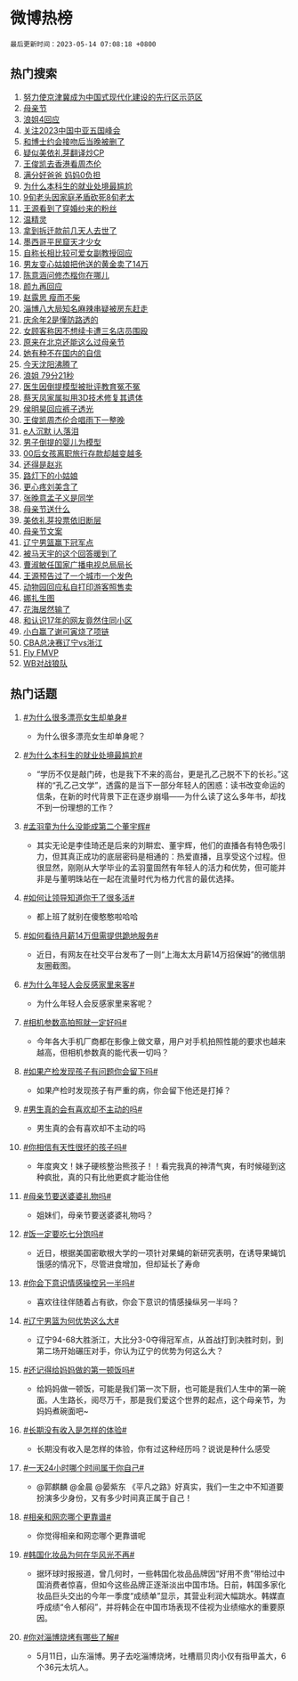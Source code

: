 # 微博热榜

`最后更新时间：2023-05-14 07:08:18 +0800`

## 热门搜索

1. [努力使京津冀成为中国式现代化建设的先行区示范区](https://m.weibo.cn/search?containerid=100103type%3D1%26t%3D10%26q%3D%23%E5%8A%AA%E5%8A%9B%E4%BD%BF%E4%BA%AC%E6%B4%A5%E5%86%80%E6%88%90%E4%B8%BA%E4%B8%AD%E5%9B%BD%E5%BC%8F%E7%8E%B0%E4%BB%A3%E5%8C%96%E5%BB%BA%E8%AE%BE%E7%9A%84%E5%85%88%E8%A1%8C%E5%8C%BA%E7%A4%BA%E8%8C%83%E5%8C%BA%23&stream_entry_id=51&isnewpage=1&extparam=seat%3D1%26pos%3D0%26dgr%3D0%26filter_type%3Drealtimehot%26c_type%3D51%26cate%3D10103%26stream_entry_id%3D51%26display_time%3D1684019296%26pre_seqid%3D168401929610401307297&luicode=10000011&lfid=106003type%253D25%2526t%253D3%2526disable_hot%253D1%2526filter_type%253Drealtimehot)
1. [母亲节](https://m.weibo.cn/search?containerid=100103type%3D1%26t%3D10%26q%3D%E6%AF%8D%E4%BA%B2%E8%8A%82&stream_entry_id=31&isnewpage=1&extparam=seat%3D1%26pos%3D0%26band_rank%3D1%26lcate%3D5001%26c_type%3D31%26q%3D%25E6%25AF%258D%25E4%25BA%25B2%25E8%258A%2582%26cate%3D5001%26flag%3D16%26dgr%3D0%26realpos%3D1%26stream_entry_id%3D31%26filter_type%3Drealtimehot%26display_time%3D1684019296%26pre_seqid%3D168401929610401307297&luicode=10000011&lfid=106003type%253D25%2526t%253D3%2526disable_hot%253D1%2526filter_type%253Drealtimehot)
1. [浪姐4回应](https://m.weibo.cn/search?containerid=100103type%3D1%26t%3D10%26q%3D%23%E6%B5%AA%E5%A7%904%E5%9B%9E%E5%BA%94%23&stream_entry_id=31&isnewpage=1&extparam=seat%3D1%26pos%3D1%26band_rank%3D2%26lcate%3D5001%26c_type%3D31%26q%3D%2523%25E6%25B5%25AA%25E5%25A7%25904%25E5%259B%259E%25E5%25BA%2594%2523%26cate%3D5001%26flag%3D2%26dgr%3D0%26realpos%3D2%26stream_entry_id%3D31%26filter_type%3Drealtimehot%26display_time%3D1684019296%26pre_seqid%3D168401929610401307297&luicode=10000011&lfid=106003type%253D25%2526t%253D3%2526disable_hot%253D1%2526filter_type%253Drealtimehot)
1. [关注2023中国中亚五国峰会](https://m.weibo.cn/search?containerid=100103type%3D1%26t%3D10%26q%3D%23%E5%85%B3%E6%B3%A82023%E4%B8%AD%E5%9B%BD%E4%B8%AD%E4%BA%9A%E4%BA%94%E5%9B%BD%E5%B3%B0%E4%BC%9A%23&stream_entry_id=31&isnewpage=1&extparam=seat%3D1%26pos%3D2%26band_rank%3D3%26lcate%3D5001%26c_type%3D31%26q%3D%2523%25E5%2585%25B3%25E6%25B3%25A82023%25E4%25B8%25AD%25E5%259B%25BD%25E4%25B8%25AD%25E4%25BA%259A%25E4%25BA%2594%25E5%259B%25BD%25E5%25B3%25B0%25E4%25BC%259A%2523%26cate%3D5001%26flag%3D0%26dgr%3D0%26realpos%3D3%26stream_entry_id%3D31%26filter_type%3Drealtimehot%26display_time%3D1684019296%26pre_seqid%3D168401929610401307297&luicode=10000011&lfid=106003type%253D25%2526t%253D3%2526disable_hot%253D1%2526filter_type%253Drealtimehot)
1. [和博士约会接吻后当晚被删了](https://m.weibo.cn/search?containerid=100103type%3D1%26t%3D10%26q%3D%23%E5%92%8C%E5%8D%9A%E5%A3%AB%E7%BA%A6%E4%BC%9A%E6%8E%A5%E5%90%BB%E5%90%8E%E5%BD%93%E6%99%9A%E8%A2%AB%E5%88%A0%E4%BA%86%23&stream_entry_id=31&isnewpage=1&extparam=seat%3D1%26pos%3D3%26band_rank%3D4%26lcate%3D5001%26c_type%3D31%26q%3D%2523%25E5%2592%258C%25E5%258D%259A%25E5%25A3%25AB%25E7%25BA%25A6%25E4%25BC%259A%25E6%258E%25A5%25E5%2590%25BB%25E5%2590%258E%25E5%25BD%2593%25E6%2599%259A%25E8%25A2%25AB%25E5%2588%25A0%25E4%25BA%2586%2523%26cate%3D5001%26flag%3D2%26dgr%3D0%26realpos%3D4%26stream_entry_id%3D31%26filter_type%3Drealtimehot%26display_time%3D1684019296%26pre_seqid%3D168401929610401307297&luicode=10000011&lfid=106003type%253D25%2526t%253D3%2526disable_hot%253D1%2526filter_type%253Drealtimehot)
1. [疑似美依礼芽翻译炒CP](https://m.weibo.cn/search?containerid=100103type%3D1%26t%3D10%26q%3D%23%E7%96%91%E4%BC%BC%E7%BE%8E%E4%BE%9D%E7%A4%BC%E8%8A%BD%E7%BF%BB%E8%AF%91%E7%82%92CP%23&stream_entry_id=31&isnewpage=1&extparam=seat%3D1%26pos%3D4%26band_rank%3D5%26lcate%3D5001%26c_type%3D31%26q%3D%2523%25E7%2596%2591%25E4%25BC%25BC%25E7%25BE%258E%25E4%25BE%259D%25E7%25A4%25BC%25E8%258A%25BD%25E7%25BF%25BB%25E8%25AF%2591%25E7%2582%2592CP%2523%26cate%3D5001%26flag%3D2%26dgr%3D0%26realpos%3D5%26stream_entry_id%3D31%26filter_type%3Drealtimehot%26display_time%3D1684019296%26pre_seqid%3D168401929610401307297&luicode=10000011&lfid=106003type%253D25%2526t%253D3%2526disable_hot%253D1%2526filter_type%253Drealtimehot)
1. [王俊凯去香港看周杰伦](https://m.weibo.cn/search?containerid=100103type%3D1%26t%3D10%26q%3D%E7%8E%8B%E4%BF%8A%E5%87%AF%E5%8E%BB%E9%A6%99%E6%B8%AF%E7%9C%8B%E5%91%A8%E6%9D%B0%E4%BC%A6&stream_entry_id=31&isnewpage=1&extparam=seat%3D1%26pos%3D5%26band_rank%3D6%26lcate%3D5001%26c_type%3D31%26q%3D%25E7%258E%258B%25E4%25BF%258A%25E5%2587%25AF%25E5%258E%25BB%25E9%25A6%2599%25E6%25B8%25AF%25E7%259C%258B%25E5%2591%25A8%25E6%259D%25B0%25E4%25BC%25A6%26cate%3D5001%26flag%3D16%26dgr%3D0%26realpos%3D6%26stream_entry_id%3D31%26filter_type%3Drealtimehot%26display_time%3D1684019296%26pre_seqid%3D168401929610401307297&luicode=10000011&lfid=106003type%253D25%2526t%253D3%2526disable_hot%253D1%2526filter_type%253Drealtimehot)
1. [满分好爸爸 妈妈0负担](https://m.weibo.cn/search?containerid=100103type%3D1%26t%3D10%26q%3D%23%E6%BB%A1%E5%88%86%E5%A5%BD%E7%88%B8%E7%88%B8+%E5%A6%88%E5%A6%880%E8%B4%9F%E6%8B%85%23&stream_entry_id=31&isnewpage=1&extparam=seat%3D1%26pos%3D6%26band_rank%3D7%26lcate%3D5001%26c_type%3D31%26adid%3D188887%26q%3D%2523%25E6%25BB%25A1%25E5%2588%2586%25E5%25A5%25BD%25E7%2588%25B8%25E7%2588%25B8%2520%25E5%25A6%2588%25E5%25A6%25880%25E8%25B4%259F%25E6%258B%2585%2523%26cate%3D5001%26dgr%3D0%26is_ad_pos%3D1%26topic_ad%3D1%26stream_entry_id%3D31%26filter_type%3Drealtimehot%26display_time%3D1684019296%26pre_seqid%3D168401929610401307297&luicode=10000011&lfid=106003type%253D25%2526t%253D3%2526disable_hot%253D1%2526filter_type%253Drealtimehot)
1. [为什么本科生的就业处境最尴尬](https://m.weibo.cn/search?containerid=100103type%3D1%26t%3D10%26q%3D%23%E4%B8%BA%E4%BB%80%E4%B9%88%E6%9C%AC%E7%A7%91%E7%94%9F%E7%9A%84%E5%B0%B1%E4%B8%9A%E5%A4%84%E5%A2%83%E6%9C%80%E5%B0%B4%E5%B0%AC%23&stream_entry_id=31&isnewpage=1&extparam=seat%3D1%26pos%3D7%26band_rank%3D7%26lcate%3D5001%26c_type%3D31%26q%3D%2523%25E4%25B8%25BA%25E4%25BB%2580%25E4%25B9%2588%25E6%259C%25AC%25E7%25A7%2591%25E7%2594%259F%25E7%259A%2584%25E5%25B0%25B1%25E4%25B8%259A%25E5%25A4%2584%25E5%25A2%2583%25E6%259C%2580%25E5%25B0%25B4%25E5%25B0%25AC%2523%26cate%3D5001%26flag%3D0%26dgr%3D0%26realpos%3D7%26stream_entry_id%3D31%26filter_type%3Drealtimehot%26display_time%3D1684019296%26pre_seqid%3D168401929610401307297&luicode=10000011&lfid=106003type%253D25%2526t%253D3%2526disable_hot%253D1%2526filter_type%253Drealtimehot)
1. [9旬老头因家庭矛盾砍死8旬老太](https://m.weibo.cn/search?containerid=100103type%3D1%26t%3D10%26q%3D%239%E6%97%AC%E8%80%81%E5%A4%B4%E5%9B%A0%E5%AE%B6%E5%BA%AD%E7%9F%9B%E7%9B%BE%E7%A0%8D%E6%AD%BB8%E6%97%AC%E8%80%81%E5%A4%AA%23&stream_entry_id=31&isnewpage=1&extparam=seat%3D1%26pos%3D8%26band_rank%3D8%26lcate%3D5001%26c_type%3D31%26q%3D%25239%25E6%2597%25AC%25E8%2580%2581%25E5%25A4%25B4%25E5%259B%25A0%25E5%25AE%25B6%25E5%25BA%25AD%25E7%259F%259B%25E7%259B%25BE%25E7%25A0%258D%25E6%25AD%25BB8%25E6%2597%25AC%25E8%2580%2581%25E5%25A4%25AA%2523%26cate%3D5001%26flag%3D0%26dgr%3D0%26realpos%3D8%26stream_entry_id%3D31%26filter_type%3Drealtimehot%26display_time%3D1684019296%26pre_seqid%3D168401929610401307297&luicode=10000011&lfid=106003type%253D25%2526t%253D3%2526disable_hot%253D1%2526filter_type%253Drealtimehot)
1. [王源看到了穿婚纱来的粉丝](https://m.weibo.cn/search?containerid=100103type%3D1%26t%3D10%26q%3D%23%E7%8E%8B%E6%BA%90%E7%9C%8B%E5%88%B0%E4%BA%86%E7%A9%BF%E5%A9%9A%E7%BA%B1%E6%9D%A5%E7%9A%84%E7%B2%89%E4%B8%9D%23&stream_entry_id=31&isnewpage=1&extparam=seat%3D1%26pos%3D9%26band_rank%3D9%26lcate%3D5001%26c_type%3D31%26q%3D%2523%25E7%258E%258B%25E6%25BA%2590%25E7%259C%258B%25E5%2588%25B0%25E4%25BA%2586%25E7%25A9%25BF%25E5%25A9%259A%25E7%25BA%25B1%25E6%259D%25A5%25E7%259A%2584%25E7%25B2%2589%25E4%25B8%259D%2523%26cate%3D5001%26flag%3D0%26dgr%3D0%26realpos%3D9%26stream_entry_id%3D31%26filter_type%3Drealtimehot%26display_time%3D1684019296%26pre_seqid%3D168401929610401307297&luicode=10000011&lfid=106003type%253D25%2526t%253D3%2526disable_hot%253D1%2526filter_type%253Drealtimehot)
1. [温精灵](https://m.weibo.cn/search?containerid=100103type%3D1%26t%3D10%26q%3D%E6%B8%A9%E7%B2%BE%E7%81%B5&stream_entry_id=31&isnewpage=1&extparam=seat%3D1%26pos%3D10%26band_rank%3D10%26lcate%3D5001%26c_type%3D31%26q%3D%25E6%25B8%25A9%25E7%25B2%25BE%25E7%2581%25B5%26cate%3D5001%26flag%3D0%26dgr%3D0%26realpos%3D10%26stream_entry_id%3D31%26filter_type%3Drealtimehot%26display_time%3D1684019296%26pre_seqid%3D168401929610401307297&luicode=10000011&lfid=106003type%253D25%2526t%253D3%2526disable_hot%253D1%2526filter_type%253Drealtimehot)
1. [拿到拆迁款前几天人去世了](https://m.weibo.cn/search?containerid=100103type%3D1%26t%3D10%26q%3D%23%E6%8B%BF%E5%88%B0%E6%8B%86%E8%BF%81%E6%AC%BE%E5%89%8D%E5%87%A0%E5%A4%A9%E4%BA%BA%E5%8E%BB%E4%B8%96%E4%BA%86%23&stream_entry_id=31&isnewpage=1&extparam=seat%3D1%26pos%3D11%26band_rank%3D11%26lcate%3D5001%26c_type%3D31%26q%3D%2523%25E6%258B%25BF%25E5%2588%25B0%25E6%258B%2586%25E8%25BF%2581%25E6%25AC%25BE%25E5%2589%258D%25E5%2587%25A0%25E5%25A4%25A9%25E4%25BA%25BA%25E5%258E%25BB%25E4%25B8%2596%25E4%25BA%2586%2523%26cate%3D5001%26flag%3D2%26dgr%3D0%26realpos%3D11%26stream_entry_id%3D31%26filter_type%3Drealtimehot%26display_time%3D1684019296%26pre_seqid%3D168401929610401307297&luicode=10000011&lfid=106003type%253D25%2526t%253D3%2526disable_hot%253D1%2526filter_type%253Drealtimehot)
1. [墨西哥平民窟天才少女](https://m.weibo.cn/search?containerid=100103type%3D1%26t%3D10%26q%3D%E5%A2%A8%E8%A5%BF%E5%93%A5%E5%B9%B3%E6%B0%91%E7%AA%9F%E5%A4%A9%E6%89%8D%E5%B0%91%E5%A5%B3&stream_entry_id=31&isnewpage=1&extparam=seat%3D1%26pos%3D12%26band_rank%3D12%26lcate%3D5001%26c_type%3D31%26q%3D%25E5%25A2%25A8%25E8%25A5%25BF%25E5%2593%25A5%25E5%25B9%25B3%25E6%25B0%2591%25E7%25AA%259F%25E5%25A4%25A9%25E6%2589%258D%25E5%25B0%2591%25E5%25A5%25B3%26cate%3D5001%26flag%3D0%26dgr%3D0%26realpos%3D12%26stream_entry_id%3D31%26filter_type%3Drealtimehot%26display_time%3D1684019296%26pre_seqid%3D168401929610401307297&luicode=10000011&lfid=106003type%253D25%2526t%253D3%2526disable_hot%253D1%2526filter_type%253Drealtimehot)
1. [自称长相比较可爱女副教授回应](https://m.weibo.cn/search?containerid=100103type%3D1%26t%3D10%26q%3D%23%E8%87%AA%E7%A7%B0%E9%95%BF%E7%9B%B8%E6%AF%94%E8%BE%83%E5%8F%AF%E7%88%B1%E5%A5%B3%E5%89%AF%E6%95%99%E6%8E%88%E5%9B%9E%E5%BA%94%23&stream_entry_id=31&isnewpage=1&extparam=seat%3D1%26pos%3D13%26band_rank%3D13%26lcate%3D5001%26c_type%3D31%26q%3D%2523%25E8%2587%25AA%25E7%25A7%25B0%25E9%2595%25BF%25E7%259B%25B8%25E6%25AF%2594%25E8%25BE%2583%25E5%258F%25AF%25E7%2588%25B1%25E5%25A5%25B3%25E5%2589%25AF%25E6%2595%2599%25E6%258E%2588%25E5%259B%259E%25E5%25BA%2594%2523%26cate%3D5001%26flag%3D0%26dgr%3D0%26realpos%3D13%26stream_entry_id%3D31%26filter_type%3Drealtimehot%26display_time%3D1684019296%26pre_seqid%3D168401929610401307297&luicode=10000011&lfid=106003type%253D25%2526t%253D3%2526disable_hot%253D1%2526filter_type%253Drealtimehot)
1. [男友变心姑娘把他送的黄金卖了14万](https://m.weibo.cn/search?containerid=100103type%3D1%26t%3D10%26q%3D%23%E7%94%B7%E5%8F%8B%E5%8F%98%E5%BF%83%E5%A7%91%E5%A8%98%E6%8A%8A%E4%BB%96%E9%80%81%E7%9A%84%E9%BB%84%E9%87%91%E5%8D%96%E4%BA%8614%E4%B8%87%23&stream_entry_id=31&isnewpage=1&extparam=seat%3D1%26pos%3D14%26band_rank%3D14%26lcate%3D5001%26c_type%3D31%26q%3D%2523%25E7%2594%25B7%25E5%258F%258B%25E5%258F%2598%25E5%25BF%2583%25E5%25A7%2591%25E5%25A8%2598%25E6%258A%258A%25E4%25BB%2596%25E9%2580%2581%25E7%259A%2584%25E9%25BB%2584%25E9%2587%2591%25E5%258D%2596%25E4%25BA%258614%25E4%25B8%2587%2523%26cate%3D5001%26flag%3D0%26dgr%3D0%26realpos%3D14%26stream_entry_id%3D31%26filter_type%3Drealtimehot%26display_time%3D1684019296%26pre_seqid%3D168401929610401307297&luicode=10000011&lfid=106003type%253D25%2526t%253D3%2526disable_hot%253D1%2526filter_type%253Drealtimehot)
1. [陈意涵问修杰楷你在哪儿](https://m.weibo.cn/search?containerid=100103type%3D1%26t%3D10%26q%3D%23%E9%99%88%E6%84%8F%E6%B6%B5%E9%97%AE%E4%BF%AE%E6%9D%B0%E6%A5%B7%E4%BD%A0%E5%9C%A8%E5%93%AA%E5%84%BF%23&stream_entry_id=31&isnewpage=1&extparam=seat%3D1%26pos%3D15%26band_rank%3D15%26lcate%3D5001%26c_type%3D31%26q%3D%2523%25E9%2599%2588%25E6%2584%258F%25E6%25B6%25B5%25E9%2597%25AE%25E4%25BF%25AE%25E6%259D%25B0%25E6%25A5%25B7%25E4%25BD%25A0%25E5%259C%25A8%25E5%2593%25AA%25E5%2584%25BF%2523%26cate%3D5001%26flag%3D0%26dgr%3D0%26realpos%3D15%26stream_entry_id%3D31%26filter_type%3Drealtimehot%26display_time%3D1684019296%26pre_seqid%3D168401929610401307297&luicode=10000011&lfid=106003type%253D25%2526t%253D3%2526disable_hot%253D1%2526filter_type%253Drealtimehot)
1. [颜九再回应](https://m.weibo.cn/search?containerid=100103type%3D1%26t%3D10%26q%3D%23%E9%A2%9C%E4%B9%9D%E5%86%8D%E5%9B%9E%E5%BA%94%23&stream_entry_id=31&isnewpage=1&extparam=seat%3D1%26pos%3D16%26band_rank%3D16%26lcate%3D5001%26c_type%3D31%26q%3D%2523%25E9%25A2%259C%25E4%25B9%259D%25E5%2586%258D%25E5%259B%259E%25E5%25BA%2594%2523%26cate%3D5001%26flag%3D0%26dgr%3D0%26realpos%3D16%26stream_entry_id%3D31%26filter_type%3Drealtimehot%26display_time%3D1684019296%26pre_seqid%3D168401929610401307297&luicode=10000011&lfid=106003type%253D25%2526t%253D3%2526disable_hot%253D1%2526filter_type%253Drealtimehot)
1. [赵露思 瘦而不柴](https://m.weibo.cn/search?containerid=100103type%3D1%26t%3D10%26q%3D%E8%B5%B5%E9%9C%B2%E6%80%9D+%E7%98%A6%E8%80%8C%E4%B8%8D%E6%9F%B4&stream_entry_id=31&isnewpage=1&extparam=seat%3D1%26pos%3D17%26band_rank%3D17%26lcate%3D5001%26c_type%3D31%26q%3D%25E8%25B5%25B5%25E9%259C%25B2%25E6%2580%259D%2520%25E7%2598%25A6%25E8%2580%258C%25E4%25B8%258D%25E6%259F%25B4%26cate%3D5001%26flag%3D0%26dgr%3D0%26realpos%3D17%26stream_entry_id%3D31%26filter_type%3Drealtimehot%26display_time%3D1684019296%26pre_seqid%3D168401929610401307297&luicode=10000011&lfid=106003type%253D25%2526t%253D3%2526disable_hot%253D1%2526filter_type%253Drealtimehot)
1. [淄博八大局知名麻辣串疑被房东赶走](https://m.weibo.cn/search?containerid=100103type%3D1%26t%3D10%26q%3D%23%E6%B7%84%E5%8D%9A%E5%85%AB%E5%A4%A7%E5%B1%80%E7%9F%A5%E5%90%8D%E9%BA%BB%E8%BE%A3%E4%B8%B2%E7%96%91%E8%A2%AB%E6%88%BF%E4%B8%9C%E8%B5%B6%E8%B5%B0%23&stream_entry_id=31&isnewpage=1&extparam=seat%3D1%26pos%3D18%26band_rank%3D18%26lcate%3D5001%26c_type%3D31%26q%3D%2523%25E6%25B7%2584%25E5%258D%259A%25E5%2585%25AB%25E5%25A4%25A7%25E5%25B1%2580%25E7%259F%25A5%25E5%2590%258D%25E9%25BA%25BB%25E8%25BE%25A3%25E4%25B8%25B2%25E7%2596%2591%25E8%25A2%25AB%25E6%2588%25BF%25E4%25B8%259C%25E8%25B5%25B6%25E8%25B5%25B0%2523%26cate%3D5001%26flag%3D0%26dgr%3D0%26realpos%3D18%26stream_entry_id%3D31%26filter_type%3Drealtimehot%26display_time%3D1684019296%26pre_seqid%3D168401929610401307297&luicode=10000011&lfid=106003type%253D25%2526t%253D3%2526disable_hot%253D1%2526filter_type%253Drealtimehot)
1. [庆余年2是懂防路透的](https://m.weibo.cn/search?containerid=100103type%3D1%26t%3D10%26q%3D%23%E5%BA%86%E4%BD%99%E5%B9%B42%E6%98%AF%E6%87%82%E9%98%B2%E8%B7%AF%E9%80%8F%E7%9A%84%23&stream_entry_id=31&isnewpage=1&extparam=seat%3D1%26pos%3D19%26band_rank%3D19%26lcate%3D5001%26c_type%3D31%26q%3D%2523%25E5%25BA%2586%25E4%25BD%2599%25E5%25B9%25B42%25E6%2598%25AF%25E6%2587%2582%25E9%2598%25B2%25E8%25B7%25AF%25E9%2580%258F%25E7%259A%2584%2523%26cate%3D5001%26flag%3D0%26dgr%3D0%26realpos%3D19%26stream_entry_id%3D31%26filter_type%3Drealtimehot%26display_time%3D1684019296%26pre_seqid%3D168401929610401307297&luicode=10000011&lfid=106003type%253D25%2526t%253D3%2526disable_hot%253D1%2526filter_type%253Drealtimehot)
1. [女顾客称因不想续卡遭三名店员围殴](https://m.weibo.cn/search?containerid=100103type%3D1%26t%3D10%26q%3D%23%E5%A5%B3%E9%A1%BE%E5%AE%A2%E7%A7%B0%E5%9B%A0%E4%B8%8D%E6%83%B3%E7%BB%AD%E5%8D%A1%E9%81%AD%E4%B8%89%E5%90%8D%E5%BA%97%E5%91%98%E5%9B%B4%E6%AE%B4%23&stream_entry_id=31&isnewpage=1&extparam=seat%3D1%26pos%3D20%26band_rank%3D20%26lcate%3D5001%26c_type%3D31%26q%3D%2523%25E5%25A5%25B3%25E9%25A1%25BE%25E5%25AE%25A2%25E7%25A7%25B0%25E5%259B%25A0%25E4%25B8%258D%25E6%2583%25B3%25E7%25BB%25AD%25E5%258D%25A1%25E9%2581%25AD%25E4%25B8%2589%25E5%2590%258D%25E5%25BA%2597%25E5%2591%2598%25E5%259B%25B4%25E6%25AE%25B4%2523%26cate%3D5001%26flag%3D0%26dgr%3D0%26realpos%3D20%26stream_entry_id%3D31%26filter_type%3Drealtimehot%26display_time%3D1684019296%26pre_seqid%3D168401929610401307297&luicode=10000011&lfid=106003type%253D25%2526t%253D3%2526disable_hot%253D1%2526filter_type%253Drealtimehot)
1. [原来在北京还能这么过母亲节](https://m.weibo.cn/search?containerid=100103type%3D1%26t%3D10%26q%3D%23%E5%8E%9F%E6%9D%A5%E5%9C%A8%E5%8C%97%E4%BA%AC%E8%BF%98%E8%83%BD%E8%BF%99%E4%B9%88%E8%BF%87%E6%AF%8D%E4%BA%B2%E8%8A%82%23&stream_entry_id=31&isnewpage=1&extparam=seat%3D1%26pos%3D21%26band_rank%3D21%26lcate%3D5001%26c_type%3D31%26q%3D%2523%25E5%258E%259F%25E6%259D%25A5%25E5%259C%25A8%25E5%258C%2597%25E4%25BA%25AC%25E8%25BF%2598%25E8%2583%25BD%25E8%25BF%2599%25E4%25B9%2588%25E8%25BF%2587%25E6%25AF%258D%25E4%25BA%25B2%25E8%258A%2582%2523%26cate%3D5001%26flag%3D0%26dgr%3D0%26realpos%3D21%26stream_entry_id%3D31%26filter_type%3Drealtimehot%26display_time%3D1684019296%26pre_seqid%3D168401929610401307297&luicode=10000011&lfid=106003type%253D25%2526t%253D3%2526disable_hot%253D1%2526filter_type%253Drealtimehot)
1. [她有种不在国内的自信](https://m.weibo.cn/search?containerid=100103type%3D1%26t%3D10%26q%3D%23%E5%A5%B9%E6%9C%89%E7%A7%8D%E4%B8%8D%E5%9C%A8%E5%9B%BD%E5%86%85%E7%9A%84%E8%87%AA%E4%BF%A1%23&stream_entry_id=31&isnewpage=1&extparam=seat%3D1%26pos%3D22%26band_rank%3D22%26lcate%3D5001%26c_type%3D31%26q%3D%2523%25E5%25A5%25B9%25E6%259C%2589%25E7%25A7%258D%25E4%25B8%258D%25E5%259C%25A8%25E5%259B%25BD%25E5%2586%2585%25E7%259A%2584%25E8%2587%25AA%25E4%25BF%25A1%2523%26cate%3D5001%26flag%3D0%26dgr%3D0%26realpos%3D22%26stream_entry_id%3D31%26filter_type%3Drealtimehot%26display_time%3D1684019296%26pre_seqid%3D168401929610401307297&luicode=10000011&lfid=106003type%253D25%2526t%253D3%2526disable_hot%253D1%2526filter_type%253Drealtimehot)
1. [今天沈阳沸腾了](https://m.weibo.cn/search?containerid=100103type%3D1%26t%3D10%26q%3D%23%E4%BB%8A%E5%A4%A9%E6%B2%88%E9%98%B3%E6%B2%B8%E8%85%BE%E4%BA%86%23&stream_entry_id=31&isnewpage=1&extparam=seat%3D1%26pos%3D23%26band_rank%3D23%26lcate%3D5001%26c_type%3D31%26q%3D%2523%25E4%25BB%258A%25E5%25A4%25A9%25E6%25B2%2588%25E9%2598%25B3%25E6%25B2%25B8%25E8%2585%25BE%25E4%25BA%2586%2523%26cate%3D5001%26flag%3D0%26dgr%3D0%26realpos%3D23%26stream_entry_id%3D31%26filter_type%3Drealtimehot%26display_time%3D1684019296%26pre_seqid%3D168401929610401307297&luicode=10000011&lfid=106003type%253D25%2526t%253D3%2526disable_hot%253D1%2526filter_type%253Drealtimehot)
1. [浪姐 79分21秒](https://m.weibo.cn/search?containerid=100103type%3D1%26t%3D10%26q%3D%E6%B5%AA%E5%A7%90+79%E5%88%8621%E7%A7%92&stream_entry_id=31&isnewpage=1&extparam=seat%3D1%26pos%3D24%26band_rank%3D24%26lcate%3D5001%26c_type%3D31%26q%3D%25E6%25B5%25AA%25E5%25A7%2590%252079%25E5%2588%258621%25E7%25A7%2592%26cate%3D5001%26flag%3D0%26dgr%3D0%26realpos%3D24%26stream_entry_id%3D31%26filter_type%3Drealtimehot%26display_time%3D1684019296%26pre_seqid%3D168401929610401307297&luicode=10000011&lfid=106003type%253D25%2526t%253D3%2526disable_hot%253D1%2526filter_type%253Drealtimehot)
1. [医生因倒提模型被批评教育冤不冤](https://m.weibo.cn/search?containerid=100103type%3D1%26t%3D10%26q%3D%23%E5%8C%BB%E7%94%9F%E5%9B%A0%E5%80%92%E6%8F%90%E6%A8%A1%E5%9E%8B%E8%A2%AB%E6%89%B9%E8%AF%84%E6%95%99%E8%82%B2%E5%86%A4%E4%B8%8D%E5%86%A4%23&stream_entry_id=31&isnewpage=1&extparam=seat%3D1%26pos%3D25%26band_rank%3D25%26lcate%3D5001%26c_type%3D31%26q%3D%2523%25E5%258C%25BB%25E7%2594%259F%25E5%259B%25A0%25E5%2580%2592%25E6%258F%2590%25E6%25A8%25A1%25E5%259E%258B%25E8%25A2%25AB%25E6%2589%25B9%25E8%25AF%2584%25E6%2595%2599%25E8%2582%25B2%25E5%2586%25A4%25E4%25B8%258D%25E5%2586%25A4%2523%26cate%3D5001%26flag%3D0%26dgr%3D0%26realpos%3D25%26stream_entry_id%3D31%26filter_type%3Drealtimehot%26display_time%3D1684019296%26pre_seqid%3D168401929610401307297&luicode=10000011&lfid=106003type%253D25%2526t%253D3%2526disable_hot%253D1%2526filter_type%253Drealtimehot)
1. [蔡天凤家属拟用3D技术修复其遗体](https://m.weibo.cn/search?containerid=100103type%3D1%26t%3D10%26q%3D%23%E8%94%A1%E5%A4%A9%E5%87%A4%E5%AE%B6%E5%B1%9E%E6%8B%9F%E7%94%A83D%E6%8A%80%E6%9C%AF%E4%BF%AE%E5%A4%8D%E5%85%B6%E9%81%97%E4%BD%93%23&stream_entry_id=31&isnewpage=1&extparam=seat%3D1%26pos%3D26%26band_rank%3D26%26lcate%3D5001%26c_type%3D31%26q%3D%2523%25E8%2594%25A1%25E5%25A4%25A9%25E5%2587%25A4%25E5%25AE%25B6%25E5%25B1%259E%25E6%258B%259F%25E7%2594%25A83D%25E6%258A%2580%25E6%259C%25AF%25E4%25BF%25AE%25E5%25A4%258D%25E5%2585%25B6%25E9%2581%2597%25E4%25BD%2593%2523%26cate%3D5001%26flag%3D0%26dgr%3D0%26realpos%3D26%26stream_entry_id%3D31%26filter_type%3Drealtimehot%26display_time%3D1684019296%26pre_seqid%3D168401929610401307297&luicode=10000011&lfid=106003type%253D25%2526t%253D3%2526disable_hot%253D1%2526filter_type%253Drealtimehot)
1. [侯明昊回应裤子透光](https://m.weibo.cn/search?containerid=100103type%3D1%26t%3D10%26q%3D%23%E4%BE%AF%E6%98%8E%E6%98%8A%E5%9B%9E%E5%BA%94%E8%A3%A4%E5%AD%90%E9%80%8F%E5%85%89%23&stream_entry_id=31&isnewpage=1&extparam=seat%3D1%26pos%3D27%26band_rank%3D27%26lcate%3D5001%26c_type%3D31%26q%3D%2523%25E4%25BE%25AF%25E6%2598%258E%25E6%2598%258A%25E5%259B%259E%25E5%25BA%2594%25E8%25A3%25A4%25E5%25AD%2590%25E9%2580%258F%25E5%2585%2589%2523%26cate%3D5001%26flag%3D0%26dgr%3D0%26realpos%3D27%26stream_entry_id%3D31%26filter_type%3Drealtimehot%26display_time%3D1684019296%26pre_seqid%3D168401929610401307297&luicode=10000011&lfid=106003type%253D25%2526t%253D3%2526disable_hot%253D1%2526filter_type%253Drealtimehot)
1. [王俊凯周杰伦合唱雨下一整晚](https://m.weibo.cn/search?containerid=100103type%3D1%26t%3D10%26q%3D%23%E7%8E%8B%E4%BF%8A%E5%87%AF%E5%91%A8%E6%9D%B0%E4%BC%A6%E5%90%88%E5%94%B1%E9%9B%A8%E4%B8%8B%E4%B8%80%E6%95%B4%E6%99%9A%23&stream_entry_id=31&isnewpage=1&extparam=seat%3D1%26pos%3D28%26band_rank%3D28%26lcate%3D5001%26c_type%3D31%26q%3D%2523%25E7%258E%258B%25E4%25BF%258A%25E5%2587%25AF%25E5%2591%25A8%25E6%259D%25B0%25E4%25BC%25A6%25E5%2590%2588%25E5%2594%25B1%25E9%259B%25A8%25E4%25B8%258B%25E4%25B8%2580%25E6%2595%25B4%25E6%2599%259A%2523%26cate%3D5001%26flag%3D0%26dgr%3D0%26realpos%3D28%26stream_entry_id%3D31%26filter_type%3Drealtimehot%26display_time%3D1684019296%26pre_seqid%3D168401929610401307297&luicode=10000011&lfid=106003type%253D25%2526t%253D3%2526disable_hot%253D1%2526filter_type%253Drealtimehot)
1. [e人沉默 i人落泪](https://m.weibo.cn/search?containerid=100103type%3D1%26t%3D10%26q%3De%E4%BA%BA%E6%B2%89%E9%BB%98+i%E4%BA%BA%E8%90%BD%E6%B3%AA&stream_entry_id=31&isnewpage=1&extparam=seat%3D1%26pos%3D29%26band_rank%3D29%26lcate%3D5001%26c_type%3D31%26q%3De%25E4%25BA%25BA%25E6%25B2%2589%25E9%25BB%2598%2520i%25E4%25BA%25BA%25E8%2590%25BD%25E6%25B3%25AA%26cate%3D5001%26flag%3D0%26dgr%3D0%26realpos%3D29%26stream_entry_id%3D31%26filter_type%3Drealtimehot%26display_time%3D1684019296%26pre_seqid%3D168401929610401307297&luicode=10000011&lfid=106003type%253D25%2526t%253D3%2526disable_hot%253D1%2526filter_type%253Drealtimehot)
1. [男子倒提的婴儿为模型](https://m.weibo.cn/search?containerid=100103type%3D1%26t%3D10%26q%3D%23%E7%94%B7%E5%AD%90%E5%80%92%E6%8F%90%E7%9A%84%E5%A9%B4%E5%84%BF%E4%B8%BA%E6%A8%A1%E5%9E%8B%23&stream_entry_id=31&isnewpage=1&extparam=seat%3D1%26pos%3D30%26band_rank%3D30%26lcate%3D5001%26c_type%3D31%26q%3D%2523%25E7%2594%25B7%25E5%25AD%2590%25E5%2580%2592%25E6%258F%2590%25E7%259A%2584%25E5%25A9%25B4%25E5%2584%25BF%25E4%25B8%25BA%25E6%25A8%25A1%25E5%259E%258B%2523%26cate%3D5001%26flag%3D0%26dgr%3D0%26realpos%3D30%26stream_entry_id%3D31%26filter_type%3Drealtimehot%26display_time%3D1684019296%26pre_seqid%3D168401929610401307297&luicode=10000011&lfid=106003type%253D25%2526t%253D3%2526disable_hot%253D1%2526filter_type%253Drealtimehot)
1. [00后女孩离职旅行存款却越变越多](https://m.weibo.cn/search?containerid=100103type%3D1%26t%3D10%26q%3D%2300%E5%90%8E%E5%A5%B3%E5%AD%A9%E7%A6%BB%E8%81%8C%E6%97%85%E8%A1%8C%E5%AD%98%E6%AC%BE%E5%8D%B4%E8%B6%8A%E5%8F%98%E8%B6%8A%E5%A4%9A%23&stream_entry_id=31&isnewpage=1&extparam=seat%3D1%26pos%3D31%26band_rank%3D31%26lcate%3D5001%26c_type%3D31%26q%3D%252300%25E5%2590%258E%25E5%25A5%25B3%25E5%25AD%25A9%25E7%25A6%25BB%25E8%2581%258C%25E6%2597%2585%25E8%25A1%258C%25E5%25AD%2598%25E6%25AC%25BE%25E5%258D%25B4%25E8%25B6%258A%25E5%258F%2598%25E8%25B6%258A%25E5%25A4%259A%2523%26cate%3D5001%26flag%3D1%26dgr%3D0%26realpos%3D31%26stream_entry_id%3D31%26filter_type%3Drealtimehot%26display_time%3D1684019296%26pre_seqid%3D168401929610401307297&luicode=10000011&lfid=106003type%253D25%2526t%253D3%2526disable_hot%253D1%2526filter_type%253Drealtimehot)
1. [还得是赵兆](https://m.weibo.cn/search?containerid=100103type%3D1%26t%3D10%26q%3D%E8%BF%98%E5%BE%97%E6%98%AF%E8%B5%B5%E5%85%86&stream_entry_id=31&isnewpage=1&extparam=seat%3D1%26pos%3D32%26band_rank%3D32%26lcate%3D5001%26c_type%3D31%26q%3D%25E8%25BF%2598%25E5%25BE%2597%25E6%2598%25AF%25E8%25B5%25B5%25E5%2585%2586%26cate%3D5001%26flag%3D0%26dgr%3D0%26realpos%3D32%26stream_entry_id%3D31%26filter_type%3Drealtimehot%26display_time%3D1684019296%26pre_seqid%3D168401929610401307297&luicode=10000011&lfid=106003type%253D25%2526t%253D3%2526disable_hot%253D1%2526filter_type%253Drealtimehot)
1. [路灯下的小姑娘](https://m.weibo.cn/search?containerid=100103type%3D1%26t%3D10%26q%3D%E8%B7%AF%E7%81%AF%E4%B8%8B%E7%9A%84%E5%B0%8F%E5%A7%91%E5%A8%98&stream_entry_id=31&isnewpage=1&extparam=seat%3D1%26pos%3D33%26band_rank%3D33%26lcate%3D5001%26c_type%3D31%26q%3D%25E8%25B7%25AF%25E7%2581%25AF%25E4%25B8%258B%25E7%259A%2584%25E5%25B0%258F%25E5%25A7%2591%25E5%25A8%2598%26cate%3D5001%26flag%3D1%26dgr%3D0%26realpos%3D33%26stream_entry_id%3D31%26filter_type%3Drealtimehot%26display_time%3D1684019296%26pre_seqid%3D168401929610401307297&luicode=10000011&lfid=106003type%253D25%2526t%253D3%2526disable_hot%253D1%2526filter_type%253Drealtimehot)
1. [更心疼刘美含了](https://m.weibo.cn/search?containerid=100103type%3D1%26t%3D10%26q%3D%23%E6%9B%B4%E5%BF%83%E7%96%BC%E5%88%98%E7%BE%8E%E5%90%AB%E4%BA%86%23&stream_entry_id=31&isnewpage=1&extparam=seat%3D1%26pos%3D34%26band_rank%3D34%26lcate%3D5001%26c_type%3D31%26q%3D%2523%25E6%259B%25B4%25E5%25BF%2583%25E7%2596%25BC%25E5%2588%2598%25E7%25BE%258E%25E5%2590%25AB%25E4%25BA%2586%2523%26cate%3D5001%26flag%3D1%26dgr%3D0%26realpos%3D34%26stream_entry_id%3D31%26filter_type%3Drealtimehot%26display_time%3D1684019296%26pre_seqid%3D168401929610401307297&luicode=10000011&lfid=106003type%253D25%2526t%253D3%2526disable_hot%253D1%2526filter_type%253Drealtimehot)
1. [张晚意孟子义是同学](https://m.weibo.cn/search?containerid=100103type%3D1%26t%3D10%26q%3D%23%E5%BC%A0%E6%99%9A%E6%84%8F%E5%AD%9F%E5%AD%90%E4%B9%89%E6%98%AF%E5%90%8C%E5%AD%A6%23&stream_entry_id=31&isnewpage=1&extparam=seat%3D1%26pos%3D35%26band_rank%3D35%26lcate%3D5001%26c_type%3D31%26q%3D%2523%25E5%25BC%25A0%25E6%2599%259A%25E6%2584%258F%25E5%25AD%259F%25E5%25AD%2590%25E4%25B9%2589%25E6%2598%25AF%25E5%2590%258C%25E5%25AD%25A6%2523%26cate%3D5001%26flag%3D0%26dgr%3D0%26realpos%3D35%26stream_entry_id%3D31%26filter_type%3Drealtimehot%26display_time%3D1684019296%26pre_seqid%3D168401929610401307297&luicode=10000011&lfid=106003type%253D25%2526t%253D3%2526disable_hot%253D1%2526filter_type%253Drealtimehot)
1. [母亲节送什么](https://m.weibo.cn/search?containerid=100103type%3D1%26t%3D10%26q%3D%E6%AF%8D%E4%BA%B2%E8%8A%82%E9%80%81%E4%BB%80%E4%B9%88&stream_entry_id=31&isnewpage=1&extparam=seat%3D1%26pos%3D36%26band_rank%3D36%26lcate%3D5001%26c_type%3D31%26q%3D%25E6%25AF%258D%25E4%25BA%25B2%25E8%258A%2582%25E9%2580%2581%25E4%25BB%2580%25E4%25B9%2588%26cate%3D5001%26flag%3D0%26dgr%3D0%26realpos%3D36%26stream_entry_id%3D31%26filter_type%3Drealtimehot%26display_time%3D1684019296%26pre_seqid%3D168401929610401307297&luicode=10000011&lfid=106003type%253D25%2526t%253D3%2526disable_hot%253D1%2526filter_type%253Drealtimehot)
1. [美依礼芽投票依旧断层](https://m.weibo.cn/search?containerid=100103type%3D1%26t%3D10%26q%3D%23%E7%BE%8E%E4%BE%9D%E7%A4%BC%E8%8A%BD%E6%8A%95%E7%A5%A8%E4%BE%9D%E6%97%A7%E6%96%AD%E5%B1%82%23&stream_entry_id=31&isnewpage=1&extparam=seat%3D1%26pos%3D37%26band_rank%3D37%26lcate%3D5001%26c_type%3D31%26q%3D%2523%25E7%25BE%258E%25E4%25BE%259D%25E7%25A4%25BC%25E8%258A%25BD%25E6%258A%2595%25E7%25A5%25A8%25E4%25BE%259D%25E6%2597%25A7%25E6%2596%25AD%25E5%25B1%2582%2523%26cate%3D5001%26flag%3D0%26dgr%3D0%26realpos%3D37%26stream_entry_id%3D31%26filter_type%3Drealtimehot%26display_time%3D1684019296%26pre_seqid%3D168401929610401307297&luicode=10000011&lfid=106003type%253D25%2526t%253D3%2526disable_hot%253D1%2526filter_type%253Drealtimehot)
1. [母亲节文案](https://m.weibo.cn/search?containerid=100103type%3D1%26t%3D10%26q%3D%E6%AF%8D%E4%BA%B2%E8%8A%82%E6%96%87%E6%A1%88&stream_entry_id=31&isnewpage=1&extparam=seat%3D1%26pos%3D38%26band_rank%3D38%26lcate%3D5001%26c_type%3D31%26q%3D%25E6%25AF%258D%25E4%25BA%25B2%25E8%258A%2582%25E6%2596%2587%25E6%25A1%2588%26cate%3D5001%26flag%3D1%26dgr%3D0%26realpos%3D38%26stream_entry_id%3D31%26filter_type%3Drealtimehot%26display_time%3D1684019296%26pre_seqid%3D168401929610401307297&luicode=10000011&lfid=106003type%253D25%2526t%253D3%2526disable_hot%253D1%2526filter_type%253Drealtimehot)
1. [辽宁男篮赢下冠军点](https://m.weibo.cn/search?containerid=100103type%3D1%26t%3D10%26q%3D%23%E8%BE%BD%E5%AE%81%E7%94%B7%E7%AF%AE%E8%B5%A2%E4%B8%8B%E5%86%A0%E5%86%9B%E7%82%B9%23&stream_entry_id=31&isnewpage=1&extparam=seat%3D1%26pos%3D39%26band_rank%3D39%26lcate%3D5001%26c_type%3D31%26q%3D%2523%25E8%25BE%25BD%25E5%25AE%2581%25E7%2594%25B7%25E7%25AF%25AE%25E8%25B5%25A2%25E4%25B8%258B%25E5%2586%25A0%25E5%2586%259B%25E7%2582%25B9%2523%26cate%3D5001%26flag%3D1%26dgr%3D0%26realpos%3D39%26stream_entry_id%3D31%26filter_type%3Drealtimehot%26display_time%3D1684019296%26pre_seqid%3D168401929610401307297&luicode=10000011&lfid=106003type%253D25%2526t%253D3%2526disable_hot%253D1%2526filter_type%253Drealtimehot)
1. [被马天宇的这个回答暖到了](https://m.weibo.cn/search?containerid=100103type%3D1%26t%3D10%26q%3D%E8%A2%AB%E9%A9%AC%E5%A4%A9%E5%AE%87%E7%9A%84%E8%BF%99%E4%B8%AA%E5%9B%9E%E7%AD%94%E6%9A%96%E5%88%B0%E4%BA%86&stream_entry_id=31&isnewpage=1&extparam=seat%3D1%26pos%3D40%26band_rank%3D40%26lcate%3D5001%26c_type%3D31%26q%3D%25E8%25A2%25AB%25E9%25A9%25AC%25E5%25A4%25A9%25E5%25AE%2587%25E7%259A%2584%25E8%25BF%2599%25E4%25B8%25AA%25E5%259B%259E%25E7%25AD%2594%25E6%259A%2596%25E5%2588%25B0%25E4%25BA%2586%26cate%3D5001%26flag%3D1%26dgr%3D0%26realpos%3D40%26stream_entry_id%3D31%26filter_type%3Drealtimehot%26display_time%3D1684019296%26pre_seqid%3D168401929610401307297&luicode=10000011&lfid=106003type%253D25%2526t%253D3%2526disable_hot%253D1%2526filter_type%253Drealtimehot)
1. [曹淑敏任国家广播电视总局局长](https://m.weibo.cn/search?containerid=100103type%3D1%26t%3D10%26q%3D%23%E6%9B%B9%E6%B7%91%E6%95%8F%E4%BB%BB%E5%9B%BD%E5%AE%B6%E5%B9%BF%E6%92%AD%E7%94%B5%E8%A7%86%E6%80%BB%E5%B1%80%E5%B1%80%E9%95%BF%23&stream_entry_id=31&isnewpage=1&extparam=seat%3D1%26pos%3D41%26band_rank%3D41%26lcate%3D5001%26c_type%3D31%26q%3D%2523%25E6%259B%25B9%25E6%25B7%2591%25E6%2595%258F%25E4%25BB%25BB%25E5%259B%25BD%25E5%25AE%25B6%25E5%25B9%25BF%25E6%2592%25AD%25E7%2594%25B5%25E8%25A7%2586%25E6%2580%25BB%25E5%25B1%2580%25E5%25B1%2580%25E9%2595%25BF%2523%26cate%3D5001%26flag%3D0%26dgr%3D0%26realpos%3D41%26stream_entry_id%3D31%26filter_type%3Drealtimehot%26display_time%3D1684019296%26pre_seqid%3D168401929610401307297&luicode=10000011&lfid=106003type%253D25%2526t%253D3%2526disable_hot%253D1%2526filter_type%253Drealtimehot)
1. [王源预告过了一个城市一个发色](https://m.weibo.cn/search?containerid=100103type%3D1%26t%3D10%26q%3D%23%E7%8E%8B%E6%BA%90%E9%A2%84%E5%91%8A%E8%BF%87%E4%BA%86%E4%B8%80%E4%B8%AA%E5%9F%8E%E5%B8%82%E4%B8%80%E4%B8%AA%E5%8F%91%E8%89%B2%23&stream_entry_id=31&isnewpage=1&extparam=seat%3D1%26pos%3D42%26band_rank%3D42%26lcate%3D5001%26c_type%3D31%26q%3D%2523%25E7%258E%258B%25E6%25BA%2590%25E9%25A2%2584%25E5%2591%258A%25E8%25BF%2587%25E4%25BA%2586%25E4%25B8%2580%25E4%25B8%25AA%25E5%259F%258E%25E5%25B8%2582%25E4%25B8%2580%25E4%25B8%25AA%25E5%258F%2591%25E8%2589%25B2%2523%26cate%3D5001%26flag%3D0%26dgr%3D0%26realpos%3D42%26stream_entry_id%3D31%26filter_type%3Drealtimehot%26display_time%3D1684019296%26pre_seqid%3D168401929610401307297&luicode=10000011&lfid=106003type%253D25%2526t%253D3%2526disable_hot%253D1%2526filter_type%253Drealtimehot)
1. [动物园回应私自打印游客照售卖](https://m.weibo.cn/search?containerid=100103type%3D1%26t%3D10%26q%3D%23%E5%8A%A8%E7%89%A9%E5%9B%AD%E5%9B%9E%E5%BA%94%E7%A7%81%E8%87%AA%E6%89%93%E5%8D%B0%E6%B8%B8%E5%AE%A2%E7%85%A7%E5%94%AE%E5%8D%96%23&stream_entry_id=31&isnewpage=1&extparam=seat%3D1%26pos%3D43%26band_rank%3D43%26lcate%3D5001%26c_type%3D31%26q%3D%2523%25E5%258A%25A8%25E7%2589%25A9%25E5%259B%25AD%25E5%259B%259E%25E5%25BA%2594%25E7%25A7%2581%25E8%2587%25AA%25E6%2589%2593%25E5%258D%25B0%25E6%25B8%25B8%25E5%25AE%25A2%25E7%2585%25A7%25E5%2594%25AE%25E5%258D%2596%2523%26cate%3D5001%26flag%3D1%26dgr%3D0%26realpos%3D43%26stream_entry_id%3D31%26filter_type%3Drealtimehot%26display_time%3D1684019296%26pre_seqid%3D168401929610401307297&luicode=10000011&lfid=106003type%253D25%2526t%253D3%2526disable_hot%253D1%2526filter_type%253Drealtimehot)
1. [娜扎生图](https://m.weibo.cn/search?containerid=100103type%3D1%26t%3D10%26q%3D%E5%A8%9C%E6%89%8E%E7%94%9F%E5%9B%BE&stream_entry_id=31&isnewpage=1&extparam=seat%3D1%26pos%3D44%26band_rank%3D44%26lcate%3D5001%26c_type%3D31%26q%3D%25E5%25A8%259C%25E6%2589%258E%25E7%2594%259F%25E5%259B%25BE%26cate%3D5001%26flag%3D0%26dgr%3D0%26realpos%3D44%26stream_entry_id%3D31%26filter_type%3Drealtimehot%26display_time%3D1684019296%26pre_seqid%3D168401929610401307297&luicode=10000011&lfid=106003type%253D25%2526t%253D3%2526disable_hot%253D1%2526filter_type%253Drealtimehot)
1. [花海居然输了](https://m.weibo.cn/search?containerid=100103type%3D1%26t%3D10%26q%3D%E8%8A%B1%E6%B5%B7%E5%B1%85%E7%84%B6%E8%BE%93%E4%BA%86&stream_entry_id=31&isnewpage=1&extparam=seat%3D1%26pos%3D45%26band_rank%3D45%26lcate%3D5001%26c_type%3D31%26q%3D%25E8%258A%25B1%25E6%25B5%25B7%25E5%25B1%2585%25E7%2584%25B6%25E8%25BE%2593%25E4%25BA%2586%26cate%3D5001%26flag%3D0%26dgr%3D0%26realpos%3D45%26stream_entry_id%3D31%26filter_type%3Drealtimehot%26display_time%3D1684019296%26pre_seqid%3D168401929610401307297&luicode=10000011&lfid=106003type%253D25%2526t%253D3%2526disable_hot%253D1%2526filter_type%253Drealtimehot)
1. [和认识17年的网友竟然住同小区](https://m.weibo.cn/search?containerid=100103type%3D1%26t%3D10%26q%3D%23%E5%92%8C%E8%AE%A4%E8%AF%8617%E5%B9%B4%E7%9A%84%E7%BD%91%E5%8F%8B%E7%AB%9F%E7%84%B6%E4%BD%8F%E5%90%8C%E5%B0%8F%E5%8C%BA%23&stream_entry_id=31&isnewpage=1&extparam=seat%3D1%26pos%3D46%26band_rank%3D46%26lcate%3D5001%26c_type%3D31%26q%3D%2523%25E5%2592%258C%25E8%25AE%25A4%25E8%25AF%258617%25E5%25B9%25B4%25E7%259A%2584%25E7%25BD%2591%25E5%258F%258B%25E7%25AB%259F%25E7%2584%25B6%25E4%25BD%258F%25E5%2590%258C%25E5%25B0%258F%25E5%258C%25BA%2523%26cate%3D5001%26flag%3D0%26dgr%3D0%26realpos%3D46%26stream_entry_id%3D31%26filter_type%3Drealtimehot%26display_time%3D1684019296%26pre_seqid%3D168401929610401307297&luicode=10000011&lfid=106003type%253D25%2526t%253D3%2526disable_hot%253D1%2526filter_type%253Drealtimehot)
1. [小白赢了谢可寅烧了项链](https://m.weibo.cn/search?containerid=100103type%3D1%26t%3D10%26q%3D%23%E5%B0%8F%E7%99%BD%E8%B5%A2%E4%BA%86%E8%B0%A2%E5%8F%AF%E5%AF%85%E7%83%A7%E4%BA%86%E9%A1%B9%E9%93%BE%23&stream_entry_id=31&isnewpage=1&extparam=seat%3D1%26pos%3D47%26band_rank%3D47%26lcate%3D5001%26c_type%3D31%26q%3D%2523%25E5%25B0%258F%25E7%2599%25BD%25E8%25B5%25A2%25E4%25BA%2586%25E8%25B0%25A2%25E5%258F%25AF%25E5%25AF%2585%25E7%2583%25A7%25E4%25BA%2586%25E9%25A1%25B9%25E9%2593%25BE%2523%26cate%3D5001%26flag%3D0%26dgr%3D0%26realpos%3D47%26stream_entry_id%3D31%26filter_type%3Drealtimehot%26display_time%3D1684019296%26pre_seqid%3D168401929610401307297&luicode=10000011&lfid=106003type%253D25%2526t%253D3%2526disable_hot%253D1%2526filter_type%253Drealtimehot)
1. [CBA总决赛辽宁vs浙江](https://m.weibo.cn/search?containerid=100103type%3D1%26t%3D10%26q%3D%23CBA%E6%80%BB%E5%86%B3%E8%B5%9B%E8%BE%BD%E5%AE%81vs%E6%B5%99%E6%B1%9F%23&stream_entry_id=31&isnewpage=1&extparam=seat%3D1%26pos%3D48%26band_rank%3D48%26lcate%3D5001%26c_type%3D31%26q%3D%2523CBA%25E6%2580%25BB%25E5%2586%25B3%25E8%25B5%259B%25E8%25BE%25BD%25E5%25AE%2581vs%25E6%25B5%2599%25E6%25B1%259F%2523%26cate%3D5001%26flag%3D0%26dgr%3D0%26realpos%3D48%26stream_entry_id%3D31%26filter_type%3Drealtimehot%26display_time%3D1684019296%26pre_seqid%3D168401929610401307297&luicode=10000011&lfid=106003type%253D25%2526t%253D3%2526disable_hot%253D1%2526filter_type%253Drealtimehot)
1. [Fly FMVP](https://m.weibo.cn/search?containerid=100103type%3D1%26t%3D10%26q%3DFly+FMVP&stream_entry_id=31&isnewpage=1&extparam=seat%3D1%26pos%3D49%26band_rank%3D49%26lcate%3D5001%26c_type%3D31%26q%3DFly%2520FMVP%26cate%3D5001%26flag%3D0%26dgr%3D0%26realpos%3D49%26stream_entry_id%3D31%26filter_type%3Drealtimehot%26display_time%3D1684019296%26pre_seqid%3D168401929610401307297&luicode=10000011&lfid=106003type%253D25%2526t%253D3%2526disable_hot%253D1%2526filter_type%253Drealtimehot)
1. [WB对战狼队](https://m.weibo.cn/search?containerid=100103type%3D1%26t%3D10%26q%3D%23WB%E5%AF%B9%E6%88%98%E7%8B%BC%E9%98%9F%23&stream_entry_id=31&isnewpage=1&extparam=seat%3D1%26pos%3D50%26band_rank%3D50%26lcate%3D5001%26c_type%3D31%26q%3D%2523WB%25E5%25AF%25B9%25E6%2588%2598%25E7%258B%25BC%25E9%2598%259F%2523%26cate%3D5001%26flag%3D0%26dgr%3D0%26realpos%3D50%26stream_entry_id%3D31%26filter_type%3Drealtimehot%26display_time%3D1684019296%26pre_seqid%3D168401929610401307297&luicode=10000011&lfid=106003type%253D25%2526t%253D3%2526disable_hot%253D1%2526filter_type%253Drealtimehot)

## 热门话题

1. [#为什么很多漂亮女生却单身#](https://m.weibo.cn/search?containerid=231522type%3D1%26t%3D10%26q%3D%23%E4%B8%BA%E4%BB%80%E4%B9%88%E5%BE%88%E5%A4%9A%E6%BC%82%E4%BA%AE%E5%A5%B3%E7%94%9F%E5%8D%B4%E5%8D%95%E8%BA%AB%23&stream_entry_id=128&isnewpage=1&extparam=seat%3D1%26pos%3D1-0-0%26c_type%3D128%26unitid%3D1683899549916%26dgr%3D0%26cate%3D5004%26lcate%3D5004%26display_time%3D1684019297%26pre_seqid%3D1684019297963027230236&luicode=10000011&lfid=231648_-_4)
    - 为什么很多漂亮女生却单身呢？

1. [#为什么本科生的就业处境最尴尬#](https://m.weibo.cn/search?containerid=231522type%3D1%26t%3D10%26q%3D%23%E4%B8%BA%E4%BB%80%E4%B9%88%E6%9C%AC%E7%A7%91%E7%94%9F%E7%9A%84%E5%B0%B1%E4%B8%9A%E5%A4%84%E5%A2%83%E6%9C%80%E5%B0%B4%E5%B0%AC%23&stream_entry_id=128&isnewpage=1&extparam=seat%3D1%26pos%3D1-0-1%26c_type%3D128%26unitid%3D1683982636515%26dgr%3D0%26cate%3D5004%26lcate%3D5004%26display_time%3D1684019297%26pre_seqid%3D1684019297963027230236&luicode=10000011&lfid=231648_-_4)
    - “学历不仅是敲门砖，也是我下不来的高台，更是孔乙己脱不下的长衫。”这样的“孔乙己文学”，透露的是当下一部分年轻人的困惑：读书改变命运的信条，在新的时代背景下正在逐步崩塌——为什么读了这么多年书，却找不到一份理想的工作？

1. [#孟羽童为什么没能成第二个董宇辉#](https://m.weibo.cn/search?containerid=231522type%3D1%26t%3D10%26q%3D%23%E5%AD%9F%E7%BE%BD%E7%AB%A5%E4%B8%BA%E4%BB%80%E4%B9%88%E6%B2%A1%E8%83%BD%E6%88%90%E7%AC%AC%E4%BA%8C%E4%B8%AA%E8%91%A3%E5%AE%87%E8%BE%89%23&stream_entry_id=128&isnewpage=1&extparam=seat%3D1%26pos%3D1-0-2%26c_type%3D128%26unitid%3D1683871035172%26dgr%3D0%26cate%3D5004%26lcate%3D5004%26display_time%3D1684019297%26pre_seqid%3D1684019297963027230236&luicode=10000011&lfid=231648_-_4)
    - 其实无论是李佳琦还是后来的刘畊宏、董宇辉，他们的直播各有特色吸引力，但其真正成功的底层密码是相通的：热爱直播，且享受这个过程。但很显然，刚刚从大学毕业的孟羽童固然有年轻人的活力和优势，但可能并非是与董明珠站在一起在流量时代为格力代言的最优选择。

1. [#如何让领导知道你干了很多活#](https://m.weibo.cn/search?containerid=231522type%3D1%26t%3D10%26q%3D%23%E5%A6%82%E4%BD%95%E8%AE%A9%E9%A2%86%E5%AF%BC%E7%9F%A5%E9%81%93%E4%BD%A0%E5%B9%B2%E4%BA%86%E5%BE%88%E5%A4%9A%E6%B4%BB%23&stream_entry_id=128&isnewpage=1&extparam=seat%3D1%26pos%3D1-0-3%26c_type%3D128%26unitid%3D1683862637076%26dgr%3D0%26cate%3D5004%26lcate%3D5004%26display_time%3D1684019297%26pre_seqid%3D1684019297963027230236&luicode=10000011&lfid=231648_-_4)
    - 都上班了就别在傻憨憨啦哈哈

1. [#如何看待月薪14万但需提供跪地服务#](https://m.weibo.cn/search?containerid=231522type%3D1%26t%3D10%26q%3D%23%E5%A6%82%E4%BD%95%E7%9C%8B%E5%BE%85%E6%9C%88%E8%96%AA14%E4%B8%87%E4%BD%86%E9%9C%80%E6%8F%90%E4%BE%9B%E8%B7%AA%E5%9C%B0%E6%9C%8D%E5%8A%A1%23&stream_entry_id=128&isnewpage=1&extparam=seat%3D1%26pos%3D1-0-4%26c_type%3D128%26unitid%3D1683985032607%26dgr%3D0%26cate%3D5004%26lcate%3D5004%26display_time%3D1684019297%26pre_seqid%3D1684019297963027230236&luicode=10000011&lfid=231648_-_4)
    - 近日，有网友在社交平台发布了一则“上海太太月薪14万招保姆”的微信朋友圈截图。

1. [#为什么年轻人会反感家里来客#](https://m.weibo.cn/search?containerid=231522type%3D1%26t%3D10%26q%3D%23%E4%B8%BA%E4%BB%80%E4%B9%88%E5%B9%B4%E8%BD%BB%E4%BA%BA%E4%BC%9A%E5%8F%8D%E6%84%9F%E5%AE%B6%E9%87%8C%E6%9D%A5%E5%AE%A2%23&stream_entry_id=128&isnewpage=1&extparam=seat%3D1%26pos%3D1-0-5%26c_type%3D128%26unitid%3D1683862629328%26dgr%3D0%26cate%3D5004%26lcate%3D5004%26display_time%3D1684019297%26pre_seqid%3D1684019297963027230236&luicode=10000011&lfid=231648_-_4)
    - 为什么年轻人会反感家里来客呢？

1. [#相机参数高拍照就一定好吗#](https://m.weibo.cn/search?containerid=231522type%3D1%26t%3D10%26q%3D%23%E7%9B%B8%E6%9C%BA%E5%8F%82%E6%95%B0%E9%AB%98%E6%8B%8D%E7%85%A7%E5%B0%B1%E4%B8%80%E5%AE%9A%E5%A5%BD%E5%90%97%23&stream_entry_id=128&isnewpage=1&extparam=seat%3D1%26pos%3D1-0-6%26c_type%3D128%26unitid%3D1683878238150%26dgr%3D0%26cate%3D5004%26lcate%3D5004%26display_time%3D1684019297%26pre_seqid%3D1684019297963027230236&luicode=10000011&lfid=231648_-_4)
    - 今年各大手机厂商都在影像上做文章，用户对手机拍照性能的要求也越来越高，但相机参数真的能代表一切吗？

1. [#如果产检发现孩子有问题你会留下吗#](https://m.weibo.cn/search?containerid=231522type%3D1%26t%3D10%26q%3D%23%E5%A6%82%E6%9E%9C%E4%BA%A7%E6%A3%80%E5%8F%91%E7%8E%B0%E5%AD%A9%E5%AD%90%E6%9C%89%E9%97%AE%E9%A2%98%E4%BD%A0%E4%BC%9A%E7%95%99%E4%B8%8B%E5%90%97%23&stream_entry_id=128&isnewpage=1&extparam=seat%3D1%26pos%3D1-0-7%26c_type%3D128%26unitid%3D1683929257656%26dgr%3D0%26cate%3D5004%26lcate%3D5004%26display_time%3D1684019297%26pre_seqid%3D1684019297963027230236&luicode=10000011&lfid=231648_-_4)
    - 如果产检时发现孩子有严重的病，你会留下他还是打掉？

1. [#男生真的会有喜欢却不主动的吗#](https://m.weibo.cn/search?containerid=231522type%3D1%26t%3D10%26q%3D%23%E7%94%B7%E7%94%9F%E7%9C%9F%E7%9A%84%E4%BC%9A%E6%9C%89%E5%96%9C%E6%AC%A2%E5%8D%B4%E4%B8%8D%E4%B8%BB%E5%8A%A8%E7%9A%84%E5%90%97%23&stream_entry_id=128&isnewpage=1&extparam=seat%3D1%26pos%3D1-0-8%26c_type%3D128%26unitid%3D1683966165026%26dgr%3D0%26cate%3D5004%26lcate%3D5004%26display_time%3D1684019297%26pre_seqid%3D1684019297963027230236&luicode=10000011&lfid=231648_-_4)
    - 男生真的会有喜欢却不主动的吗

1. [#你相信有天性很坏的孩子吗#](https://m.weibo.cn/search?containerid=231522type%3D1%26t%3D10%26q%3D%23%E4%BD%A0%E7%9B%B8%E4%BF%A1%E6%9C%89%E5%A4%A9%E6%80%A7%E5%BE%88%E5%9D%8F%E7%9A%84%E5%AD%A9%E5%AD%90%E5%90%97%23&stream_entry_id=128&isnewpage=1&extparam=seat%3D1%26pos%3D1-0-9%26c_type%3D128%26unitid%3D1683891733726%26dgr%3D0%26cate%3D5004%26lcate%3D5004%26display_time%3D1684019297%26pre_seqid%3D1684019297963027230236&luicode=10000011&lfid=231648_-_4)
    - 年度爽文！妹子硬核整治熊孩子！！看完我真的神清气爽，有时候碰到这种疯批，真的只有比他更疯才能治住他

1. [#母亲节要送婆婆礼物吗#](https://m.weibo.cn/search?containerid=231522type%3D1%26t%3D10%26q%3D%23%E6%AF%8D%E4%BA%B2%E8%8A%82%E8%A6%81%E9%80%81%E5%A9%86%E5%A9%86%E7%A4%BC%E7%89%A9%E5%90%97%23&stream_entry_id=128&isnewpage=1&extparam=seat%3D1%26pos%3D1-0-10%26c_type%3D128%26unitid%3D1683897741974%26dgr%3D0%26cate%3D5004%26lcate%3D5004%26display_time%3D1684019297%26pre_seqid%3D1684019297963027230236&luicode=10000011&lfid=231648_-_4)
    - 姐妹们，母亲节要送婆婆礼物吗？

1. [#饭一定要吃七分饱吗#](https://m.weibo.cn/search?containerid=231522type%3D1%26t%3D10%26q%3D%23%E9%A5%AD%E4%B8%80%E5%AE%9A%E8%A6%81%E5%90%83%E4%B8%83%E5%88%86%E9%A5%B1%E5%90%97%23&stream_entry_id=128&isnewpage=1&extparam=seat%3D1%26pos%3D1-0-11%26c_type%3D128%26unitid%3D1683863537130%26dgr%3D0%26cate%3D5004%26lcate%3D5004%26display_time%3D1684019297%26pre_seqid%3D1684019297963027230236&luicode=10000011&lfid=231648_-_4)
    - 近日，根据美国密歇根大学的一项针对果蝇的新研究表明，在诱导果蝇饥饿感的情况下，尽管进食增加，但却延长了寿命

1. [#你会下意识情感操控另一半吗#](https://m.weibo.cn/search?containerid=231522type%3D1%26t%3D10%26q%3D%23%E4%BD%A0%E4%BC%9A%E4%B8%8B%E6%84%8F%E8%AF%86%E6%83%85%E6%84%9F%E6%93%8D%E6%8E%A7%E5%8F%A6%E4%B8%80%E5%8D%8A%E5%90%97%23&stream_entry_id=128&isnewpage=1&extparam=seat%3D1%26pos%3D1-0-12%26c_type%3D128%26unitid%3D1683888432847%26dgr%3D0%26cate%3D5004%26lcate%3D5004%26display_time%3D1684019297%26pre_seqid%3D1684019297963027230236&luicode=10000011&lfid=231648_-_4)
    - 喜欢往往伴随着占有欲，你会下意识的情感操纵另一半吗？

1. [#辽宁男篮为何优势这么大#](https://m.weibo.cn/search?containerid=231522type%3D1%26t%3D10%26q%3D%23%E8%BE%BD%E5%AE%81%E7%94%B7%E7%AF%AE%E4%B8%BA%E4%BD%95%E4%BC%98%E5%8A%BF%E8%BF%99%E4%B9%88%E5%A4%A7%23&stream_entry_id=128&isnewpage=1&extparam=seat%3D1%26pos%3D1-0-13%26c_type%3D128%26unitid%3D1683990162634%26dgr%3D0%26cate%3D5004%26lcate%3D5004%26display_time%3D1684019297%26pre_seqid%3D1684019297963027230236&luicode=10000011&lfid=231648_-_4)
    - 辽宁94-68大胜浙江，大比分3-0夺得冠军点，从首战打到决胜时刻，到第二场开始碾压对手，你认为辽宁的优势为何这么大？

1. [#还记得给妈妈做的第一顿饭吗#](https://m.weibo.cn/search?containerid=231522type%3D1%26t%3D10%26q%3D%23%E8%BF%98%E8%AE%B0%E5%BE%97%E7%BB%99%E5%A6%88%E5%A6%88%E5%81%9A%E7%9A%84%E7%AC%AC%E4%B8%80%E9%A1%BF%E9%A5%AD%E5%90%97%23&stream_entry_id=128&isnewpage=1&extparam=seat%3D1%26pos%3D1-0-14%26c_type%3D128%26unitid%3D1683947551665%26dgr%3D0%26cate%3D5004%26lcate%3D5004%26display_time%3D1684019297%26pre_seqid%3D1684019297963027230236&luicode=10000011&lfid=231648_-_4)
    - 给妈妈做一顿饭，可能是我们第一次下厨，也可能是我们人生中的第一碗面。人生路长，阅尽万千，那是我们爱这个世界的起点，这个母亲节，为妈妈煮碗面吧~

1. [#长期没有收入是怎样的体验#](https://m.weibo.cn/search?containerid=231522type%3D1%26t%3D10%26q%3D%23%E9%95%BF%E6%9C%9F%E6%B2%A1%E6%9C%89%E6%94%B6%E5%85%A5%E6%98%AF%E6%80%8E%E6%A0%B7%E7%9A%84%E4%BD%93%E9%AA%8C%23&stream_entry_id=128&isnewpage=1&extparam=seat%3D1%26pos%3D1-0-15%26c_type%3D128%26unitid%3D1683950864095%26dgr%3D0%26cate%3D5004%26lcate%3D5004%26display_time%3D1684019297%26pre_seqid%3D1684019297963027230236&luicode=10000011&lfid=231648_-_4)
    - 长期没有收入是怎样的体验，你有过这种经历吗？说说是种什么感受

1. [#一天24小时哪个时间属于你自己#](https://m.weibo.cn/search?containerid=231522type%3D1%26t%3D10%26q%3D%23%E4%B8%80%E5%A4%A924%E5%B0%8F%E6%97%B6%E5%93%AA%E4%B8%AA%E6%97%B6%E9%97%B4%E5%B1%9E%E4%BA%8E%E4%BD%A0%E8%87%AA%E5%B7%B1%23&stream_entry_id=128&isnewpage=1&extparam=seat%3D1%26pos%3D1-0-16%26c_type%3D128%26unitid%3D1683964953655%26dgr%3D0%26cate%3D5004%26lcate%3D5004%26display_time%3D1684019297%26pre_seqid%3D1684019297963027230236&luicode=10000011&lfid=231648_-_4)
    - @郭麒麟 @金晨 @晏紫东 《平凡之路》好真实，我们一生之中不知道要扮演多少身份，又有多少时间真正属于自己！

1. [#相亲和网恋哪个更靠谱#](https://m.weibo.cn/search?containerid=231522type%3D1%26t%3D10%26q%3D%23%E7%9B%B8%E4%BA%B2%E5%92%8C%E7%BD%91%E6%81%8B%E5%93%AA%E4%B8%AA%E6%9B%B4%E9%9D%A0%E8%B0%B1%23&stream_entry_id=128&isnewpage=1&extparam=seat%3D1%26pos%3D1-0-17%26c_type%3D128%26unitid%3D1683883657528%26dgr%3D0%26cate%3D5004%26lcate%3D5004%26display_time%3D1684019297%26pre_seqid%3D1684019297963027230236&luicode=10000011&lfid=231648_-_4)
    - 你觉得相亲和网恋哪个更靠谱呢

1. [#韩国化妆品为何在华风光不再#](https://m.weibo.cn/search?containerid=231522type%3D1%26t%3D10%26q%3D%23%E9%9F%A9%E5%9B%BD%E5%8C%96%E5%A6%86%E5%93%81%E4%B8%BA%E4%BD%95%E5%9C%A8%E5%8D%8E%E9%A3%8E%E5%85%89%E4%B8%8D%E5%86%8D%23&stream_entry_id=128&isnewpage=1&extparam=seat%3D1%26pos%3D1-0-18%26c_type%3D128%26unitid%3D1683955950690%26dgr%3D0%26cate%3D5004%26lcate%3D5004%26display_time%3D1684019297%26pre_seqid%3D1684019297963027230236&luicode=10000011&lfid=231648_-_4)
    - 据环球时报报道，曾几何时，一些韩国化妆品品牌因“好用不贵”带给过中国消费者惊喜，但如今这些品牌正逐渐淡出中国市场。日前，韩国多家化妆品巨头交出的今年一季度“成绩单”显示，其营业利润大幅跳水。韩媒直呼成绩“令人郁闷”，并将韩企在中国市场表现不佳视为业绩缩水的重要原因。

1. [#你对淄博烧烤有哪些了解#](https://m.weibo.cn/search?containerid=231522type%3D1%26t%3D10%26q%3D%23%E4%BD%A0%E5%AF%B9%E6%B7%84%E5%8D%9A%E7%83%A7%E7%83%A4%E6%9C%89%E5%93%AA%E4%BA%9B%E4%BA%86%E8%A7%A3%23&stream_entry_id=128&isnewpage=1&extparam=seat%3D1%26pos%3D1-0-19%26c_type%3D128%26unitid%3D1683970919757%26dgr%3D0%26cate%3D5004%26lcate%3D5004%26display_time%3D1684019297%26pre_seqid%3D1684019297963027230236&luicode=10000011&lfid=231648_-_4)
    - 5月11日，山东淄博。男子去吃淄博烧烤，吐槽扇贝肉小仅有指甲盖大，6个36元太坑人。

